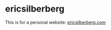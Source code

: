 # ericsilberberg
This is for a personal website: <a href="http://ericsilberberg.com/index.html">ericsilberberg.com</a>

